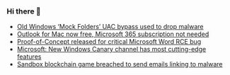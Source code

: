 ### Hi there 👋

<!--START_SECTION:feed-->
* [Old Windows ‘Mock Folders’ UAC bypass used to drop malware](https://www.bleepingcomputer.com/news/security/old-windows-mock-folders-uac-bypass-used-to-drop-malware/)
* [Outlook for Mac now free, Microsoft 365 subscription not needed](https://www.bleepingcomputer.com/news/microsoft/outlook-for-mac-now-free-microsoft-365-subscription-not-needed/)
* [Proof-of-Concept released for critical Microsoft Word RCE bug](https://www.bleepingcomputer.com/news/security/proof-of-concept-released-for-critical-microsoft-word-rce-bug/)
* [Microsoft: New Windows Canary channel has most cutting-edge features](https://www.bleepingcomputer.com/news/microsoft/microsoft-new-windows-canary-channel-has-most-cutting-edge-features/)
* [Sandbox blockchain game breached to send emails linking to malware](https://www.bleepingcomputer.com/news/security/sandbox-blockchain-game-breached-to-send-emails-linking-to-malware/)
<!--END_SECTION:feed-->

<!--
**frankenk/frankenk** is a ✨ _special_ ✨ repository because its `README.md` (this file) appears on your GitHub profile.

Here are some ideas to get you started:

- 🔭 I’m currently working on ...
- 🌱 I’m currently learning ...
- 👯 I’m looking to collaborate on ...
- 🤔 I’m looking for help with ...
- 💬 Ask me about ...
- 📫 How to reach me: ...
- 😄 Pronouns: ...
- ⚡ Fun fact: ...
-->



